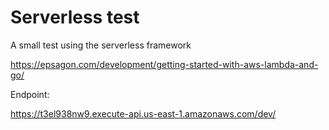 # Serverless test

A small test using the serverless framework


https://epsagon.com/development/getting-started-with-aws-lambda-and-go/

Endpoint:

https://t3el938nw9.execute-api.us-east-1.amazonaws.com/dev/

